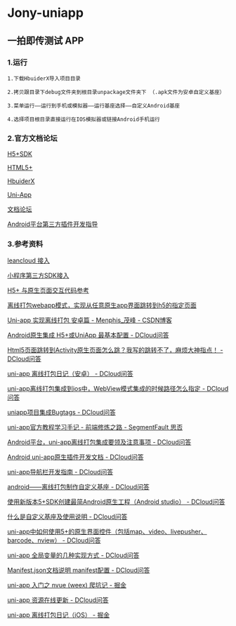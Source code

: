 # Jony-uniapp

## 一拍即传测试 APP

### 1.运行

	1.下载HbuiderX导入项目目录
	
	2.拷贝跟目录下debug文件夹到根目录unpackage文件夹下 （.apk文件为安卓自定义基座）
	
	3.菜单运行——运行到手机或模拟器——运行基座选择——自定义Android基座
	
	4.选择项目根目录直接运行在IOS模拟器或链接Android手机运行

### 2.官方文档论坛

[H5+SDK](http://ask.dcloud.net.cn/article/103)

[HTML5+](http://www.html5plus.org/doc/h5p.html)

[HbuiderX](http://www.dcloud.io/hbuilderx.html)

[Uni-App](https://uniapp.dcloud.io)

[文档论坛](http://ask.dcloud.net.cn/docs)

[Android平台第三方插件开发指导](http://ask.dcloud.net.cn/article/66)


### 3.参考资料

[leancloud 接入](https://github.com/leancloud/leantodo-weapp)

[小程序第三方SDK接入](https://ask.dcloud.net.cn/article/35070)

[H5+ 与原生页面交互代码参考](https://github.com/zhaomenghuan/mui-demo/blob/master/faq/8.5%2Bwebview%E4%B8%8Eandroid%E5%8E%9F%E7%94%9FActivity.md)

[离线打包webapp模式，实现从任意原生app界面跳转到h5的指定页面](http://ask.dcloud.net.cn/article/12876)

[Uni-app 实现离线打包 安卓篇 - Menphis_茂峰 - CSDN博客](https://blog.csdn.net/u012551928/article/details/84331339)

[Android原生集成 H5+或UniApp 最基本配置 - DCloud问答](http://ask.dcloud.net.cn/article/35395)

[Html5页面跳转到Activity原生页面怎么跳？我写的跳转不了，麻烦大神指点！ - DCloud问答](http://ask.dcloud.net.cn/question/5505)

[uni-app 离线打包日记（安卓） - DCloud问答](http://ask.dcloud.net.cn/article/35302)

[uni-app离线打包集成到ios中，WebView模式集成的时候路径怎么指定 - DCloud问答](http://ask.dcloud.net.cn/question/60818)

[uniapp项目集成Bugtags - DCloud问答](http://ask.dcloud.net.cn/article/35296)

[uni-app官方教程学习手记 - 前端修炼之路 - SegmentFault 思否](https://segmentfault.com/a/1190000017020710)

[Android平台，uni-app离线打包集成要领及注意事项 - DCloud问答](http://ask.dcloud.net.cn/article/35139)

[Android uni-app原生插件开发文档 - DCloud问答](http://ask.dcloud.net.cn/article/35416)

[uni-app导航栏开发指南 - DCloud问答](http://ask.dcloud.net.cn/article/34921)

[android——离线打包制作自定义基座 - DCloud问答](http://ask.dcloud.net.cn/article/35482)

[使用新版本5+SDK创建最简Android原生工程（Android studio） - DCloud问答](http://ask.dcloud.net.cn/article/13232)

[什么是自定义基座及使用说明 - DCloud问答](http://ask.dcloud.net.cn/article/35115)

[uni-app中如何使用5+的原生界面控件（包括map、video、livepusher、barcode、nview） - DCloud问答](http://ask.dcloud.net.cn/article/35036)

[uni-app 全局变量的几种实现方式 - DCloud问答](https://ask.dcloud.net.cn/article/35021)

[Manifest.json文档说明 manifest配置 - DCloud问答](http://ask.dcloud.net.cn/article/94)

[uni-app 入门之 nvue (weex) 爬坑记 - 掘金](https://juejin.im/post/5c6f6cebe51d457139115748)

[uni-app 资源在线更新 - DCloud问答](https://ask.dcloud.net.cn/article/35667)

[uni-app 离线打包日记（iOS） - 掘金](https://juejin.im/post/5c85f2976fb9a049e232d42c)
